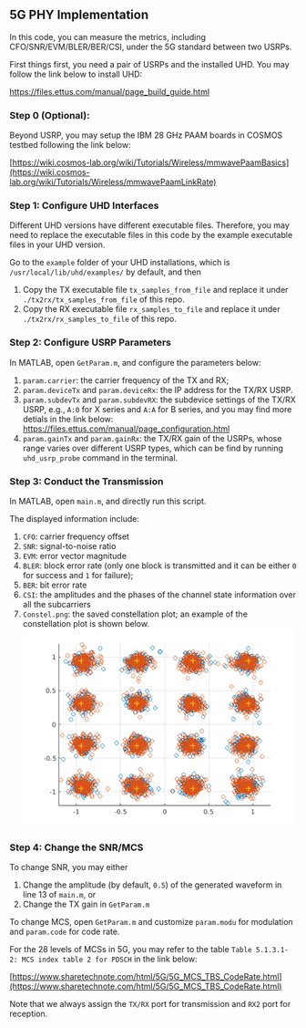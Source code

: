 ## 5G PHY Implementation

In this code, you can measure the metrics, including CFO/SNR/EVM/BLER/BER/CSI, under the 5G standard between two USRPs.

First things first, you need a pair of USRPs and the installed UHD. You may follow the link below to install UHD:

https://files.ettus.com/manual/page_build_guide.html

### Step 0 (Optional): 

Beyond USRP, you may setup the IBM 28 GHz PAAM boards in COSMOS testbed following the link below:

[https://wiki.cosmos-lab.org/wiki/Tutorials/Wireless/mmwavePaamBasics](https://wiki.cosmos-lab.org/wiki/Tutorials/Wireless/mmwavePaamLinkRate)

### Step 1: Configure UHD Interfaces

Different UHD versions have different executable files. Therefore, you may need to replace the executable files in this code by the example executable files in your UHD version.

Go to the `example` folder of your UHD installations, which is `/usr/local/lib/uhd/examples/` by default, and then

1. Copy the TX executable file `tx_samples_from_file` and replace it under `./tx2rx/tx_samples_from_file` of this repo.
2. Copy the RX executable file `rx_samples_to_file` and replace it under `./tx2rx/rx_samples_to_file` of this repo.

### Step 2: Configure USRP Parameters

In MATLAB, open `GetParam.m`, and configure the parameters below:

1. `param.carrier`: the carrier frequency of the TX and RX;
2. `param.deviceTx` and `param.deviceRx`: the IP address for the TX/RX USRP.
3. `param.subdevTx` and `param.subdevRX`: the subdevice settings of the TX/RX USRP, e.g., `A:0` for X series and `A:A` for B series, and you may find more detials in the link below:
   https://files.ettus.com/manual/page_configuration.html
4. `param.gainTx` and `param.gainRx`: the TX/RX gain of the USRPs, whose range varies over different USRP types, which can be find by running `uhd_usrp_probe` command in the terminal.

### Step 3: Conduct the Transmission

In MATLAB, open `main.m`, and directly run this script.

The displayed information include:
1. `CFO`: carrier frequency offset
2. `SNR`: signal-to-noise ratio
3. `EVM`: error vector magnitude
4. `BLER`: block error rate (only one block is transmitted and it can be either `0` for success and `1` for failure);
5. `BER`: bit error rate
6. `CSI`: the amplitudes and the phases of the channel state information over all the subcarriers
7. `Constel.png`: the saved constellation plot; an example of the constellation plot is shown below.
![alt text](./testbed-constellation.png)

### Step 4: Change the SNR/MCS

To change SNR, you may either
1. Change the amplitude (by default, `0.5`) of the generated waveform in line 13 of `main.m`, or
2. Change the TX gain in `GetParam.m`

To change MCS, open `GetParam.m` and customize `param.modu` for modulation and `param.code` for code rate.

For the 28 levels of MCSs in 5G, you may refer to the table `Table 5.1.3.1-2: MCS index table 2 for PDSCH` in the link below:

[https://www.sharetechnote.com/html/5G/5G_MCS_TBS_CodeRate.html](https://www.sharetechnote.com/html/5G/5G_MCS_TBS_CodeRate.html)

Note that we always assign the `TX/RX` port for transmission and `RX2` port for reception.
